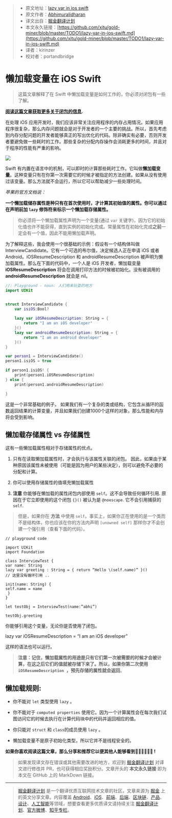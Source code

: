 > * 原文地址：[lazy var in ios swift](https://medium.com/@abhimuralidharan/lazy-var-in-ios-swift-96c75cb8a13a)
> * 原文作者：[Abhimuralidharan](https://medium.com/@abhimuralidharan)
> * 译文出自：[掘金翻译计划](https://github.com/xitu/gold-miner)
> * 本文永久链接：[https://github.com/xitu/gold-miner/blob/master/TODO1/lazy-var-in-ios-swift.md](https://github.com/xitu/gold-miner/blob/master/TODO1/lazy-var-in-ios-swift.md)
> * 译者：kirinzer
> * 校对者：portandbridge

# 懒加载变量在 iOS Swift

> 这篇文章解释了在 Swift 中懒加载变量是如何工作的，你必须对闭包有一些了解。

**[阅读这篇文章获取更多关于闭包的信息](https://medium.com/@abhimuralidharan/functional-swift-all-about-closures-310bc8af31dd).**

在处理 iOS 应用开发时，我们应该非常关注应用程序的内存占用情况。如果应用程序很复杂，那么内存问题就会是对于开发者的一个主要的挑战。所以，首先考虑到内存分配问题的开发者能够真正的写出优化的代码。除非确实有必要，否则开发者要避免做一些耗时的工作。那些复杂的分配内存操作会消耗更多的时间，并且对于程序的性能有严重的影响。

![](https://cdn-images-1.medium.com/max/2000/1*HRKGc4RHwRXiyIHOzlpKbA.png)

Swift 有内置在语言中的机制，可以即时的计算那些耗时工作。它叫做**懒加载变量**。这种变量只有在你第一次需要它的时候才被指定的方法创建。如果从没有使用过该变量。那么方法就不会运行，所以它可以帮助减少一些处理时间。

*苹果的官方文档说：*

**一个懒加载储存属性是种只有在首次使用时，才计算其初始值的属性。你可以通过在声明前加 `lazy` 修饰符来标示一个懒加载存储属性。**

> 你必须将一个懒加载属性声明为一个变量(通过 `var` 关键字)，因为它的初始化值也许不能获得，直到实例的初始化完成。常量属性在初始化完成**之前**一定会有一个值，因此不能用懒加载声明。

为了解释这些，我会使用一个很基础的示例：假设有一个结构体叫做 InterviewCandidate。它有一个可选的布尔值，决定候选人正在申请 iOS 或者 Android。iOSResumeDescription 和 androidResumeDescription 被声明为懒加载属性。那么在下面的代码中，一个人是 iOS 开发者，懒加载变量 **iOSResumeDescription** 将会在调用打印方法的时候被初始化。没有被调用的 **androidResumeDescription** 就会是 nil。

```swift
//: Playground - noun: 人们用来玩耍的地方
import UIKit


struct InterviewCandidate {
    var isiOS:Bool?
    
    lazy var iOSResumeDescription: String = {
        return "I am an iOS developer"
    }()
    lazy var androidResumeDescription: String = {
        return "I am an android developer"
    }()
}

var person1 = InterviewCandidate()
person1.isiOS = true

if person1.isiOS! {
    print(person1.iOSResumeDescription)
} else {
    print(person1.androidResumeDescription)

}
```

这是一个非常基础的例子。 如果我们有一个复杂的类或结构，它包含从循环的函数返回结果的计算变量，并且如果我们创建1000个这样的对象，那么性能和内存将会受到影响。

## 懒加载存储属性 vs 存储属性

这有一些懒加载属性相对于存储属性的优点。

 1. 只有在读取懒加载属性时，才会执行与该属性关联的闭包。 因此，如果由于某种原因该属性未被使用（可能是因为用户的某些决定），则可以避免不必要的分配和计算。

 2. 你可以使用存储属性的值填充懒加载属性

 3. **注意** 你能够在懒加载的属性闭包内部使用 `self`。这不会导致任何循环引用. 原因在于它立即使用的这个闭包 `{}()` 被认为是 `@noescape`. 它不会引用捕获的 `self`.
> 但是，如果你在 **方法** 中使用 `self`。事实上，如果你正在使用的是一个类而不是结构体，你也应该在你的方法内声明 `[unowned self]` 那样你才不会创建一个强引用（查看下面的代码）。

```swfit
// playground code

import UIKit
import Foundation

class InterviewTest {
var name: String
lazy var greeting : String = { return “Hello \(self.name)” }()
// 这里没有循环引用 ..

init(name: String) {
self.name = name
 }
}

let testObj = InterviewTest(name:”abhi”)

testObj.greeting
```

你能够引用这个变量，无论你是否使用了闭包。

lazy var iOSResumeDescription = “I am an iOS developer”

这样的语法也可以运行。

> **注意：记住，懒加载属性的用途是只有它们第一次被需要的时候才会被计算，在这之后它们的值就被存储下来了。所以，如果你第二次使用 `iOSResumeDescription `，预先存储的属性就会返回**。

## 懒加载规则:

* 你不能对 `let` 类型使用 `lazy` 。

* 你不能对于 `computed properties` 使用它。因为一个计算属性会在每次我们试图访问它的时候去执行在计算代码块中的代码并返回相应的值。

* 你只能对 `struct` 和 `class`的成员使用 `lazy` 。

* 懒加载变量不是原子初始化类型，所以它并不是线程安全的。

**如果你喜欢阅读这篇文章，那么分享和推荐它以便其他人能够看到💚💚💚💚💚💚 !**

> 如果发现译文存在错误或其他需要改进的地方，欢迎到 [掘金翻译计划](https://github.com/xitu/gold-miner) 对译文进行修改并 PR，也可获得相应奖励积分。文章开头的 **本文永久链接** 即为本文在 GitHub 上的 MarkDown 链接。

---

> [掘金翻译计划](https://github.com/xitu/gold-miner) 是一个翻译优质互联网技术文章的社区，文章来源为 [掘金](https://juejin.im) 上的英文分享文章。内容覆盖 [Android](https://github.com/xitu/gold-miner#android)、[iOS](https://github.com/xitu/gold-miner#ios)、[前端](https://github.com/xitu/gold-miner#前端)、[后端](https://github.com/xitu/gold-miner#后端)、[区块链](https://github.com/xitu/gold-miner#区块链)、[产品](https://github.com/xitu/gold-miner#产品)、[设计](https://github.com/xitu/gold-miner#设计)、[人工智能](https://github.com/xitu/gold-miner#人工智能)等领域，想要查看更多优质译文请持续关注 [掘金翻译计划](https://github.com/xitu/gold-miner)、[官方微博](http://weibo.com/juejinfanyi)、[知乎专栏](https://zhuanlan.zhihu.com/juejinfanyi)。
